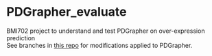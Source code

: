 # PDGrapher_evaluate
BMI702 project to understand and test PDGrapher on over-expression prediction \
See branches in [this repo](https://github.com/harrlol/PDGrapher) for modifications applied to PDGrapher.
